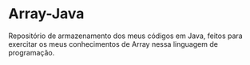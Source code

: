 # Array-Java
Repositório de armazenamento dos meus códigos em Java, feitos para exercitar os meus conhecimentos de Array nessa linguagem de programação.
